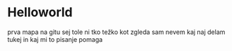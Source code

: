 # Helloworld
prva mapa na gitu
 sej tole ni tko težko kot zgleda sam nevem kaj naj delam tukej in kaj mi to pisanje pomaga
 
